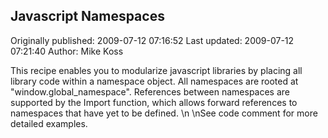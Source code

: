 ## Javascript Namespaces 
Originally published: 2009-07-12 07:16:52 
Last updated: 2009-07-12 07:21:40 
Author: Mike Koss 
 
This recipe enables you to modularize javascript libraries by placing all library code within a namespace object.  All namespaces are rooted at "window.global_namespace".  References between namespaces are supported by the Import function, which allows forward references to namespaces that have yet to be defined.\n\nSee code comment for more detailed examples.